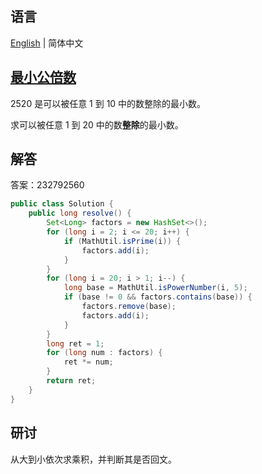 ## 语言

[English](README.md) | 简体中文

## [最小公倍数](https://projecteuler.net/problem=5)

2520 是可以被任意 1 到 10 中的数整除的最小数。

求可以被任意 1 到 20 中的数**整除**的最小数。

## 解答

答案：232792560

```java
public class Solution {
	public long resolve() {
		Set<Long> factors = new HashSet<>();
		for (long i = 2; i <= 20; i++) {
			if (MathUtil.isPrime(i)) {
				factors.add(i);
			}
		}
		for (long i = 20; i > 1; i--) {
			long base = MathUtil.isPowerNumber(i, 5);
			if (base != 0 && factors.contains(base)) {
				factors.remove(base);
				factors.add(i);
			}
		}
		long ret = 1;
		for (long num : factors) {
			ret *= num;
		}
		return ret;
	}
}
```

## 研讨

从大到小依次求乘积，并判断其是否回文。
